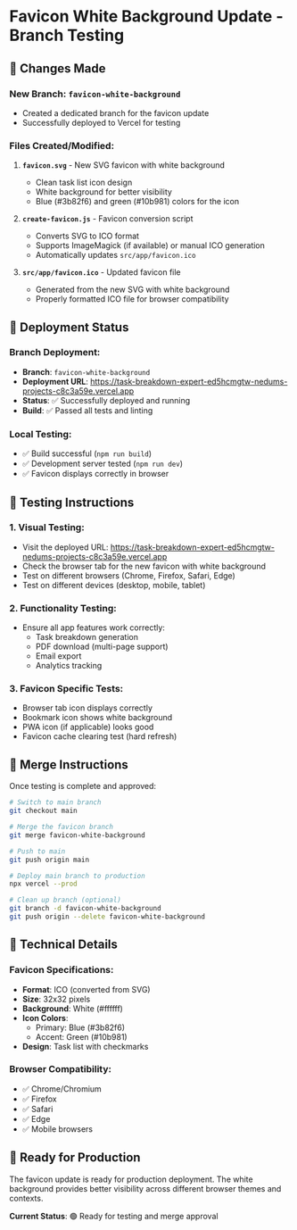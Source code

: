 # Favicon White Background Update - Branch Testing

## 🎯 Changes Made

### New Branch: `favicon-white-background`
- Created a dedicated branch for the favicon update
- Successfully deployed to Vercel for testing

### Files Created/Modified:
1. **`favicon.svg`** - New SVG favicon with white background
   - Clean task list icon design
   - White background for better visibility
   - Blue (#3b82f6) and green (#10b981) colors for the icon

2. **`create-favicon.js`** - Favicon conversion script
   - Converts SVG to ICO format
   - Supports ImageMagick (if available) or manual ICO generation
   - Automatically updates `src/app/favicon.ico`

3. **`src/app/favicon.ico`** - Updated favicon file
   - Generated from the new SVG with white background
   - Properly formatted ICO file for browser compatibility

## 🚀 Deployment Status

### Branch Deployment:
- **Branch**: `favicon-white-background`
- **Deployment URL**: https://task-breakdown-expert-ed5hcmgtw-nedums-projects-c8c3a59e.vercel.app
- **Status**: ✅ Successfully deployed and running
- **Build**: ✅ Passed all tests and linting

### Local Testing:
- ✅ Build successful (`npm run build`)
- ✅ Development server tested (`npm run dev`)
- ✅ Favicon displays correctly in browser

## 🧪 Testing Instructions

### 1. Visual Testing:
- Visit the deployed URL: https://task-breakdown-expert-ed5hcmgtw-nedums-projects-c8c3a59e.vercel.app
- Check the browser tab for the new favicon with white background
- Test on different browsers (Chrome, Firefox, Safari, Edge)
- Test on different devices (desktop, mobile, tablet)

### 2. Functionality Testing:
- Ensure all app features work correctly:
  - Task breakdown generation
  - PDF download (multi-page support)
  - Email export
  - Analytics tracking

### 3. Favicon Specific Tests:
- Browser tab icon displays correctly
- Bookmark icon shows white background
- PWA icon (if applicable) looks good
- Favicon cache clearing test (hard refresh)

## 🔄 Merge Instructions

Once testing is complete and approved:

```bash
# Switch to main branch
git checkout main

# Merge the favicon branch
git merge favicon-white-background

# Push to main
git push origin main

# Deploy main branch to production
npx vercel --prod

# Clean up branch (optional)
git branch -d favicon-white-background
git push origin --delete favicon-white-background
```

## 📝 Technical Details

### Favicon Specifications:
- **Format**: ICO (converted from SVG)
- **Size**: 32x32 pixels
- **Background**: White (#ffffff)
- **Icon Colors**: 
  - Primary: Blue (#3b82f6)
  - Accent: Green (#10b981)
- **Design**: Task list with checkmarks

### Browser Compatibility:
- ✅ Chrome/Chromium
- ✅ Firefox
- ✅ Safari
- ✅ Edge
- ✅ Mobile browsers

## 🎉 Ready for Production

The favicon update is ready for production deployment. The white background provides better visibility across different browser themes and contexts.

**Current Status**: 🟢 Ready for testing and merge approval
